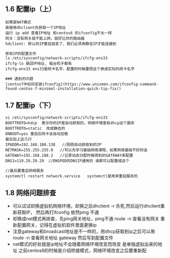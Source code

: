 ## 1.6 配置ip（上）
```
如果是NAT模式
直接用dhclient先获取一个IP地址
运行 ip add 查看IP地址 和centos6 的ifconfig不太一样
网关：没有网关就不能上网，就好比你的路由器
hdclient: 默认的IP重启就变了，我们必须用静态IP才能连接到

修改IP的配置文件
ls /etc/sysconfig/network-scripts/ifcfg-ens33
ifcfg-lo 是回环地址, 每台机子都有
ifcfg-ens33 ens33是网卡名字，配置的时候要把这个换成实际的网卡名字

### 遇到的问题
[centos7中如何安装ifconfig](https://www.unixmen.com/ifconfig-command-found-centos-7-minimal-installation-quick-tip-fix/)
```

## 1.7 配置ip（下）
```
vi /etc/sysconfig/network-scripts/ifcfg-ens33
BOOTTROTO=hdcp  表示你的IP是自动获取的，网络环境里有dhcp这个服务
BOOTTROTO=static  改成静态的
ONBOOT=yes 重启后网卡会自动加载
最后加上这几行
IPADDR=192.168.188.138   //刚刚自动获取到的IP
NETMASK=255.255.255.0   //可以先学习基础网络课程，如果网络基础不好的话
GATEWAY=192.168.188.2   //记录动态分配时候得到的GATEWAY来配置
DNS1=119.29.29.29  //DNSPOD的DNSIP通用的 谁都可以配置成这个

//最后要重启网络服务
systemctl restart network.service   systemctl是用来重启服务的
```

## 1.8 网络问题排查
+ 可以试试却换虚拟机网络环境，却换之后dhclient -r 杀死,然后运行dhclient重新获取IP， 然后再打ifconfig 依然ping 不通
+ 却换成nat模式再排查，先ping网关地址，ping不通 route -n 查看没有网关 重新配置网关，记得在虚拟机软件里面更换ip
+ 注意gateway和broadcast地址是不一样的，用dhcp获取到ip之后可以用 route -n 查看网关地址 gateway 然后写到配置文件
+ nat模式的好处就是ip地址不会随着网络环境改变而改变 是单独虚拟出来的地址  之前centos6的时候是介绍桥接模式，网络环境改变之后要重新配
